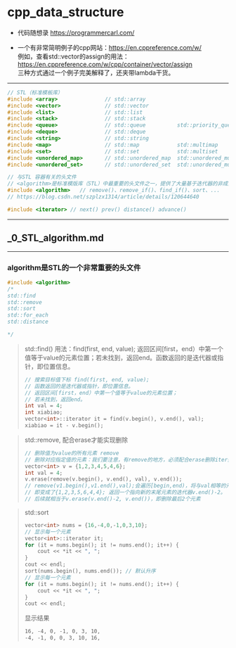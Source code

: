 # cpp_data_structure 

* 代码随想录 https://programmercarl.com/

* 一个有非常简明例子的cpp网站：https://en.cppreference.com/w/
  <br> 例如，查看std::vector的assign的用法：https://en.cppreference.com/w/cpp/container/vector/assign
  <br> 三种方式通过一个例子完美解释了，还夹带lambda干货。

--------------------------------------------------------------------------------

```c++
// STL（标准模板库） 
#include <array>               // std::array                                    容器
#include <vector>              // std::vector                                   容器
#include <list>                // std::list                                     容器
#include <stack>               // std::stack                                    容器适配器
#include <queue>               // std::queue          std::priority_queue       容器适配器
#include <deque>               // std::deque                                    容器
#include <string>              // std::string                                   容器
#include <map>                 // std::map            std::multimap             容器   
#include <set>                 // std::set            std::multiset             容器
#include <unordered_map>       // std::unordered_map  std::unordered_multimap   容器
#include <unordered_set>       // std::unordered_set  std::unordered_multiset   容器

// 与STL 容器有关的头文件
// <algorithm>是标准模版库（STL）中最重要的头文件之一，提供了大量基于迭代器的非成员模板函数。
#include <algorithm>   // remove()、remove_if()、find_if()、sort、...
// https://blog.csdn.net/szplzx1314/article/details/120644640

#include <iterator> // next() prev() distance() advance()
```

--------------------------------------------------------------------------------

## _0_STL_algorithm.md

--------------------------------------------------------------------------------

### algorithm是STL的一个非常重要的头文件

```c++
#include <algorithm> 
/*
std::find
std::remove
std::sort
std::for_each
std::distance

*/
```
> std::find()
> 用法：find(first, end, value);
> 返回区间[first，end）中第一个值等于value的元素位置；若未找到，返回end。函数返回的是迭代器或指针，即位置信息。
> 
> ```c++
> // 搜索目标值下标 find(first, end, value);
> // 函数返回的是迭代器或指针，即位置信息。
> // 返回区间[first，end）中第一个值等于value的元素位置；
> // 若未找到，返回end。
> int val = 4;
> int xiabiao;
> vector<int>::iterator it = find(v.begin(), v.end(), val);
> xiabiao = it - v.begin();
> ```


> std::remove, 配合erase才能实现删除
> ```c++
> // 删除值为value的所有元素 remove
> // 删除对应指定值的元素：我们要注意，有remove的地方，必须配合erase删除iter到end()的部分
> vector<int> v = {1,2,3,4,5,4,6};
> int val = 4;
> v.erase(remove(v.begin(), v.end(), val), v.end());  
> // remove(v1.begin(),v1.end(),val);会遍历[begin,end)，将与val相等的元素,移动到末尾。
> // 即变成了{1,2,3,5,6,4,4}; 返回一个指向新的末尾元素的迭代器v.end()-2。
> // 后续就相当于v.erase(v.end()-2, v.end())，即删除最后2个元素
> ```

> std::sort
> ```c++
> vector<int> nums = {16,-4,0,-1,0,3,10};
> // 显示每一个元素
> vector<int>::iterator it;
> for (it = nums.begin(); it != nums.end(); it++) {
>     cout << *it << ", ";
> }
> cout << endl;
> sort(nums.begin(), nums.end()); // 默认升序
> // 显示每一个元素
> for (it = nums.begin(); it != nums.end(); it++) {
>     cout << *it << ", ";
> }
> cout << endl;
> ```
> 显示结果
> ```html
> 16, -4, 0, -1, 0, 3, 10, 
> -4, -1, 0, 0, 3, 10, 16, 
> ```
